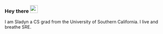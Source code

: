 ### Hey there <img src="https://media.giphy.com/media/hvRJCLFzcasrR4ia7z/giphy.gif" width="25px">

I am Sladyn a CS grad from the University of Southern California. I live and breathe SRE. 
